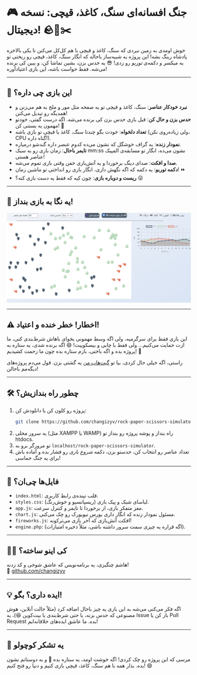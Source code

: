# 🎮 جنگ افسانه‌ای سنگ، کاغذ، قیچی: نسخه دیجیتال! 🪨📄✂️

خوش اومدی به زمین نبردی که سنگ، کاغذ و قیچی با هم کل‌کل می‌کنن تا یکی بالاخره پادشاه رینگ بشه! این پروژه یه شبیه‌ساز باحاله که انگار سنگ، کاغذ، قیچی رو ریختی تو یه میکسر و دکمه‌ی *توربو* رو زدی! 😎 یه حدس بزن، بشین تماشا کن، و ببین کی برنده می‌شه. فقط حواست باشه، این بازی اعتیادآوره!

---

## 🚀 این بازی چی داره؟

- **نبرد خودکار عناصر**: سنگ، کاغذ و قیچی تو یه صفحه مثل مور و ملخ به هم می‌زنن و همدیگه رو تبدیل می‌کنن!
- **حدس بزن و حال کن**: قبل بازی حدس بزن کی برنده می‌شه. اگه درست گفتی، خودتو مهمون یه بستنی کن! 🍦
- **تعداد دلخواه**: خودت بگو چندتا سنگ، کاغذ یا قیچی تو بازی باشه (ولی زیاده‌روی نکن، CPU گناه داره!).
- **نمودار زنده**: یه گراف خوشگل که نشون می‌ده کدوم عنصر داره گندشو درمیاره.
- **تایمر باحال**: زمان بازی رو به سبک mm:ss نشون می‌ده، انگار تو مسابقه‌ی المپیک عناصر هستی!
- **صدا و افکت**: صدای *دینگ* برخوردا و یه آتش‌بازی خفن وقتی بازی تموم می‌شه.
- **دکمه توربو**: یه دکمه که اگه نگهش داری، انگار بازی رو انداختی تو ماشین زمان! ⏩
- **ریست و دوباره بازی**: چون کیه که فقط یه دست بازی کنه؟ 😜

---

## 📸 یه نگا به بازی بنداز!

![نمایش بازی](Screenshot.png)

---

## ⚠️ اخطار! خطر خنده و اعتیاد!

این بازی فقط برای سرگرمیه، ولی اگه وسط مهمونی بخوای باهاش شرط‌بندی کنی، ما ازت حمایت می‌کنیم... ولی فقط با چایی و بیسکوییت! 😄 اگه برنده شدی، یه ستاره به پروژه بده و اگه باختی، بازم ستاره بده چون ما زحمت کشیدیم! 🌟

راستی، اگه خیلی حال کردی، بیا تو [گیت‌هاب من](https://github.com/changizyv) یه گشتی بزن. قول می‌دم پروژه‌های دیگه‌مم باحالن!

---

## 🛠️ چطور راه بندازیش؟

1. پروژه رو کلون کن یا دانلودش کن:
   ```bash
   git clone https://github.com/changizyv/rock-paper-scissors-simulator.git
   ```
2. یه سرور محلی (مثل XAMPP یا WAMP) راه بنداز و پوشه پروژه رو بنداز تو htdocs.
3. تو مرورگر برو به `localhost/rock-paper-scissors-simulator`.
4. تعداد عناصر رو انتخاب کن، حدستو بزن، دکمه *شروع بازی* رو فشار بده و آماده باش برای یه جنگ حماسی!

---

## 📂 فایل‌ها چی‌ان؟

- `index.html`: قلب تپنده‌ی رابط کاربری.
- `styles.css`: لباسای شیک و پیک بازی (ریسپانسیو و خوش‌رنگ).
- `app.js`: مغز متفکر بازی، از برخوردا تا تایمر و کنترل سرعت.
- `chart.js`: مسئول نمودار زنده که انگار داری بورس نیویورک رو چک می‌کنی.
- `fireworks.js`: افکت آتش‌بازی که آخر بازی می‌ترکونه!
- `engine.php`: (اگه قراره یه چیزی سمت سرور داشته باشی، مثلاً ذخیره امتیازات).

---

## 🧑‍💻 کی اینو ساخته؟

هاشم چنگیزی، یه برنامه‌نویس که عاشق شوخی و کد زدنه!  
📍 [github.com/changizyv](https://github.com/changizyv)

---

## 💡 ایده داری؟ بگو!

اگه فکر می‌کنی می‌شه به این بازی یه چیز باحال اضافه کرد (مثلاً حالت آنلاین، هوش مصنوعی که حدس بزنه، یا حتی شرط‌بندی با بیت‌کوین 😆)، یه Issue باز کن یا Pull Request بده. ما عاشق ایده‌های خلاقانه‌ایم!

---

## 🙏 یه تشکر کوچولو

مرسی که این پروژه رو چک کردی! اگه خوشت اومد، یه ستاره بده 🌟 و به دوستاتم نشون بده. بذار همه با هم سنگ، کاغذ، قیچی بازی کنیم و دنیا رو فتح کنیم! 😄
